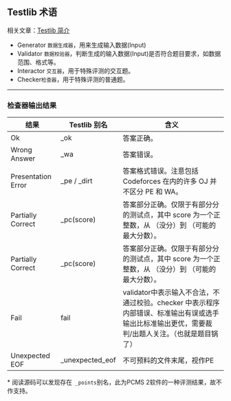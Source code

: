 ## Testlib 术语

相关文章：[Testlib 简介](https://oi-wiki.org/tools/testlib/)

- Generator `数据生成器`，用来生成输入数据(Input)
- Validator `数据校验器`，判断生成的输入数据(Input)是否符合题目要求，如数据范围、格式等。
- Interactor `交互器`，用于特殊评测的交互题。
- Checker`检查器`，用于特殊评测的普通题。

--- 

### 检查器输出结果

| 结果 |	Testlib  别名	| 含义 |
|--- | --- | --- |
|Ok|_ok | 答案正确。|
|Wrong Answer|_wa |答案错误。|
|Presentation Error|_pe / _dirt|答案格式错误。注意包括 Codeforces 在内的许多 OJ 并不区分 PE 和 WA。|
|Partially Correct| _pc(score) |答案部分正确。仅限于有部分分的测试点，其中 score 为一个正整数，从  （没分）到  （可能的最大分数）。|
|Partially Correct| _pc(score) |答案部分正确。仅限于有部分分的测试点，其中 score 为一个正整数，从  （没分）到  （可能的最大分数）。|
|Fail|fail|validator中表示输入不合法，不通过校验。checker 中表示程序内部错误、标准输出有误或选手输出比标准输出更优，需要裁判/出题人关注。（也就是题目锅了）|
| Unexpected EOF | _unexpected_eof | 不可预料的文件末尾，视作PE |

\* 阅读源码可以发现存在` _points`别名，此为PCMS 2软件的一种评测结果，故不作支持。